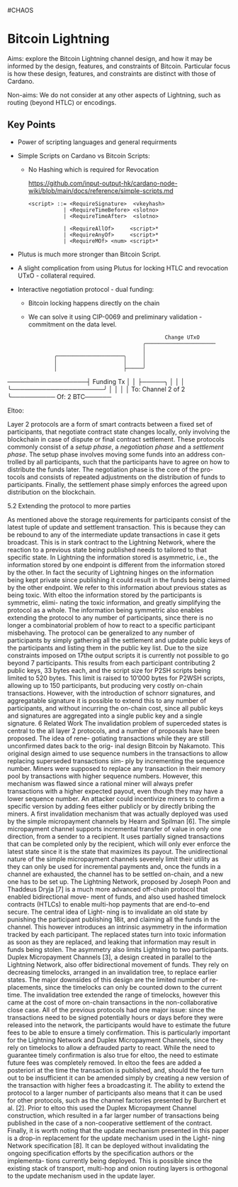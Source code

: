 #CHAOS

# Bitcoin Lightning

Aims: explore the Bitcoin Lightning channel design, and how it may be informed by the design, features, and constraints of Bitcoin.
Particular focus is how these design, features, and constraints are distinct with those of Cardano.

Non-aims: We do not consider at any other aspects of Lightning, such as routing (beyond HTLC) or encodings.

## Key Points

* Power of scripting languages and general requirments

* Simple Scripts on Cardano vs Bitcoin Scripts:

    * No Hashing which is required for Revocation

        https://github.com/input-output-hk/cardano-node-wiki/blob/main/docs/reference/simple-scripts.md

        ```
        <script> ::= <RequireSignature>  <vkeyhash>
                   | <RequireTimeBefore> <slotno>
                   | <RequireTimeAfter>  <slotno>

                   | <RequireAllOf>     <script>*
                   | <RequireAnyOf>     <script>*
                   | <RequireMOf> <num> <script>*
        ```

* Plutus is much more stronger than Bitcoin Script.

* A slight complication from using Plutus for locking HTLC and revocation UTxO - collateral required.

* Interactive negotiation protocol - dual funding:

    * Bitcoin locking happens directly on the chain

    * We can solve it using CIP-0069 and preliminary validation - commitment on the data level.

                                                     Change UTxO
                                              ╭──────────────────────
                                              │
                  ╭─────────────────────╮     │
                  │                     │     │
                  │                     ├─────╯
──────────────────┤     Funding Tx      │
                  │                     ├─────╮
                  │                     │     │
                  ╰─────────────────────╯     │
                                              │
                                              │
                                              │           To: Channel 2 of 2
                                              ╰────────── Of: 2 BTC──────



Eltoo:

Layer 2 protocols are a form of smart contracts between a fixed set of
participants, that negotiate contract state changes locally, only involving the
blockchain in case of dispute or final contract settlement. These protocols
commonly consist of a *setup phase*, a *negotiation phase* and a *settlement
phase*. The setup phase involves moving some funds into an address con-
trolled by all participants, such that the participants have to agree on how
to distribute the funds later. The negotiation phase is the core of the pro-
tocols and consists of repeated adjustments on the distribution of funds to
participants. Finally, the settlement phase simply enforces the agreed upon
distribution on the blockchain.

5.2 Extending the protocol to more parties

As mentioned above the storage requirements for participants consist of the
latest tuple of update and settlement transaction. This is because they can
be rebound to any of the intermediate update transactions in case it gets
broadcast. This is in stark contract to the Lightning Network, where the
reaction to a previous state being published needs to tailored to that specific
state.
In Lightning the information stored is asymmetric, i.e., the information
stored by one endpoint is different from the information stored by the other.
In fact the security of Lightning hinges on the information being kept private
since publishing it could result in the funds being claimed by the other
endpoint. We refer to this information about previous states as being toxic.
With eltoo the information stored by the participants is symmetric, elimi-
nating the toxic information, and greatly simplifying the protocol as a whole.
The information being symmetric also enables extending the protocol to any
number of participants, since there is no longer a combinatorial problem of
how to react to a specific participant misbehaving.
The protocol can be generalized to any number of participants by simply
gathering all the settlement and update public keys of the participants and
listing them in the public key list. Due to the size constraints imposed on
17the output scripts it is currently not possible to go beyond 7 participants.
This results from each participant contributing 2 public keys, 33 bytes each,
and the script size for P2SH scripts being limited to 520 bytes.
This limit is raised to 10’000 bytes for P2WSH scripts, allowing up to
150 participants, but producing very costly on-chain transactions. However,
with the introduction of schnorr signatures, and aggregatable signature it is
possible to extend this to any number of participants, and without incurring
the on-chain cost, since all public keys and signatures are aggregated into a
single public key and a single signature.
6
Related Work
The invalidation problem of superceded states is central to the all layer 2
protocols, and a number of proposals have been proposed. The idea of rene-
gotiating transactions while they are still unconfirmed dates back to the orig-
inal design Bitcoin by Nakamoto. This original design aimed to use sequence
numbers in the transactions to allow replacing superseded transactions sim-
ply by incrementing the sequence number. Miners were supposed to replace
any transaction in their memory pool by transactions with higher sequence
numbers. However, this mechanism was flawed since a rational miner will
always prefer transactions with a higher expected payout, even though they
may have a lower sequence number. An attacker could incentivize miners to
confirm a specific version by adding fees either publicly or by directly bribing
the miners.
A first invalidation mechanism that was actually deployed was used by
the simple micropayment channels by Hearn and Spilman [6]. The simple
micropayment channel supports incremental transfer of value in only one
direction, from a sender to a recipient. It uses partially signed transactions
that can be completed only by the recipient, which will only ever enforce the
latest state since it is the state that maximizes its payout. The unidirectional
nature of the simple micropayment channels severely limit their utility as
they can only be used for incremental payments and, once the funds in a
channel are exhausted, the channel has to be settled on-chain, and a new
one has to be set up.
The Lightning Network, proposed by Joseph Poon and Thaddeus Dryja [7]
is a much more advanced off-chain protocol that enabled bidirectional move-
ment of funds, and also used hashed timelock contracts (HTLCs) to enable
multi-hop payments that are end-to-end secure. The central idea of Light-
ning is to invalidate an old state by punishing the participant publishing
18it, and claiming all the funds in the channel. This however introduces an
intrinsic asymmetry in the information tracked by each participant. The
replaced states turn into toxic information as soon as they are replaced, and
leaking that information may result in funds being stolen. The asymmetry
also limits Lightning to two participants.
Duplex Micropayment Channels [3], a design created in parallel to the
Lightning Network, also offer bidirectional movement of funds. They rely
on decreasing timelocks, arranged in an invalidation tree, to replace earlier
states. The major downsides of this design are the limited number of re-
placements, since the timelocks can only be counted down to the current
time. The invalidation tree extended the range of timelocks, however this
came at the cost of more on-chain transactions in the non-collaborative close
case.
All of the previous protocols had one major issue: since the transactions
need to be signed potentially hours or days before they were released into
the network, the participants would have to estimate the future fees to be
able to ensure a timely confirmation. This is particularly important for the
Lightning Network and Duplex Micropayment Channels, since they rely on
timelocks to allow a defrauded party to react. While the need to guarantee
timely confirmation is also true for eltoo, the need to estimate future fees
was completely removed. In eltoo the fees are added a posteriori at the time
the transaction is published, and, should the fee turn out to be insufficient
it can be amended simply by creating a new version of the transaction with
higher fees a broadcasting it.
The ability to extend the protocol to a larger number of participants
also means that it can be used for other protocols, such as the channel
factories presented by Burchert et al. [2]. Prior to eltoo this used the Duplex
Micropayment Channel construction, which resulted in a far larger number
of transactions being published in the case of a non-cooperative settlement
of the contract.
Finally, it is worth noting that the update mechanism presented in this
paper is a drop-in replacement for the update mechanism used in the Light-
ning Network specification [8]. It can be deployed without invalidating the
ongoing specification efforts by the specification authors or the implementa-
tions currently being deployed. This is possible since the existing stack of
transport, multi-hop and onion routing layers is orthogonal to the update
mechanism used in the update layer.

